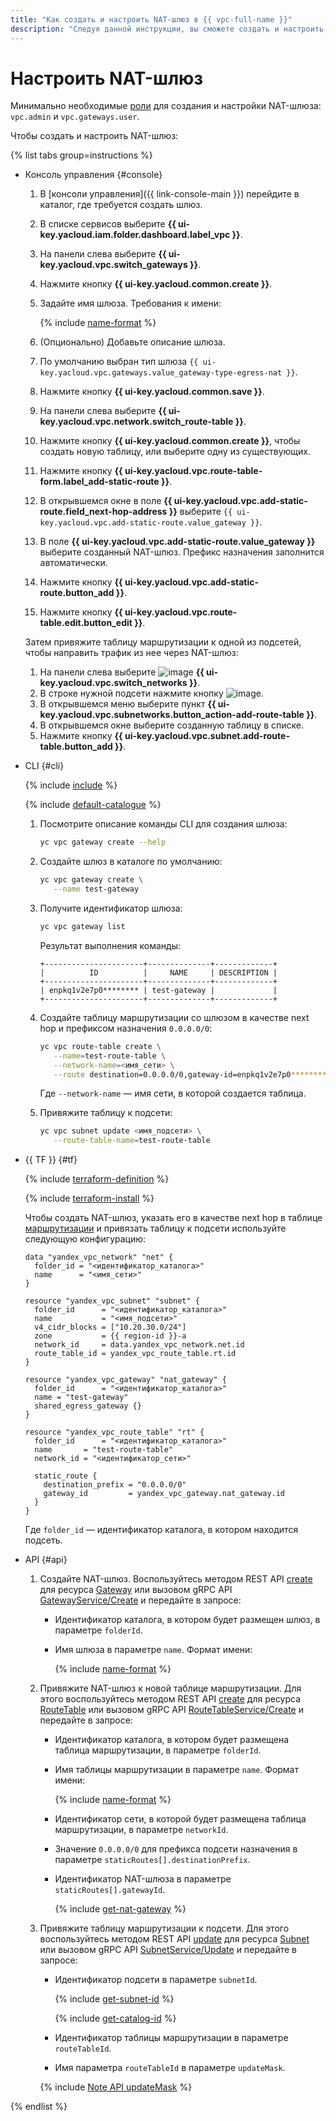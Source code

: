 ```yaml
---
title: "Как создать и настроить NAT-шлюз в {{ vpc-full-name }}"
description: "Следуя данной инструкции, вы сможете создать и настроить NAT-шлюз." 
---
```


# Настроить NAT-шлюз

Минимально необходимые [роли](../security/#roles-list) для создания и настройки NAT-шлюза: `vpc.admin` и `vpc.gateways.user`.

Чтобы создать и настроить NAT-шлюз:

{% list tabs group=instructions %}

- Консоль управления {#console}

  1. В [консоли управления]({{ link-console-main }}) перейдите в каталог, где требуется создать шлюз.
  1. В списке сервисов выберите **{{ ui-key.yacloud.iam.folder.dashboard.label_vpc }}**.
  1. На панели слева выберите **{{ ui-key.yacloud.vpc.switch_gateways }}**.
  1. Нажмите кнопку **{{ ui-key.yacloud.common.create }}**.
  1. Задайте имя шлюза. Требования к имени:

      {% include [name-format](../../_includes/name-format.md) %}
   
  1. (Опционально) Добавьте описание шлюза.
  1. По умолчанию выбран тип шлюза `{{ ui-key.yacloud.vpc.gateways.value_gateway-type-egress-nat }}`.
  1. Нажмите кнопку **{{ ui-key.yacloud.common.save }}**.
  1. На панели слева выберите **{{ ui-key.yacloud.vpc.network.switch_route-table }}**.
  1. Нажмите кнопку **{{ ui-key.yacloud.common.create }}**, чтобы создать новую таблицу, или выберите одну из существующих.
  1. Нажмите кнопку **{{ ui-key.yacloud.vpc.route-table-form.label_add-static-route }}**.
  1. В открывшемся окне в поле **{{ ui-key.yacloud.vpc.add-static-route.field_next-hop-address }}** выберите `{{ ui-key.yacloud.vpc.add-static-route.value_gateway }}`.
  1. В поле **{{ ui-key.yacloud.vpc.add-static-route.value_gateway }}** выберите созданный NAT-шлюз. Префикс назначения заполнится автоматически.
  1. Нажмите кнопку **{{ ui-key.yacloud.vpc.add-static-route.button_add }}**.
  1. Нажмите кнопку **{{ ui-key.yacloud.vpc.route-table.edit.button_edit }}**. 

  Затем привяжите таблицу маршрутизации к одной из подсетей, чтобы направить трафик из нее через NAT-шлюз:

  1. На панели слева выберите ![image](../../_assets/console-icons/nodes-right.svg) **{{ ui-key.yacloud.vpc.switch_networks }}**.
  1. В строке нужной подсети нажмите кнопку ![image](../../_assets/console-icons/ellipsis.svg).
  1. В открывшемся меню выберите пункт **{{ ui-key.yacloud.vpc.subnetworks.button_action-add-route-table }}**.
  1. В открывшемся окне выберите созданную таблицу в списке.
  1. Нажмите кнопку **{{ ui-key.yacloud.vpc.subnet.add-route-table.button_add }}**.

- CLI {#cli}

  {% include [include](../../_includes/cli-install.md) %}

  {% include [default-catalogue](../../_includes/default-catalogue.md) %}
  
  1. Посмотрите описание команды CLI для создания шлюза:

      ```bash
      yc vpc gateway create --help
      ```

  1. Создайте шлюз в каталоге по умолчанию:

     ```bash
     yc vpc gateway create \
        --name test-gateway
     ```
  1. Получите идентификатор шлюза:

     ```bash
     yc vpc gateway list
     ```

     Результат выполнения команды:

     ```text
     +----------------------+--------------+-------------+
     |          ID          |     NAME     | DESCRIPTION |
     +----------------------+--------------+-------------+
     | enpkq1v2e7p0******** | test-gateway |             |
     +----------------------+--------------+-------------+
     ```

  1. Создайте таблицу маршрутизации со шлюзом в качестве next hop и префиксом назначения `0.0.0.0/0`:

     ```bash
     yc vpc route-table create \
        --name=test-route-table \
        --network-name=<имя_сети> \
        --route destination=0.0.0.0/0,gateway-id=enpkq1v2e7p0********
     ```

     Где `--network-name` — имя сети, в которой создается таблица.

  1. Привяжите таблицу к подсети:

     ```bash
     yc vpc subnet update <имя_подсети> \
        --route-table-name=test-route-table
     ```

- {{ TF }} {#tf}

  {% include [terraform-definition](../../_tutorials/terraform-definition.md) %}

  {% include [terraform-install](../../_includes/terraform-install.md) %}
  
  Чтобы создать NAT-шлюз, указать его в качестве next hop в таблице [маршрутизации](../concepts/static-routes.md) и привязать таблицу к подсети используйте следующую конфигурацию:
  
  ```hcl
  data "yandex_vpc_network" "net" {
    folder_id = "<идентификатор_каталога>"
    name      = "<имя_сети>"
  }

  resource "yandex_vpc_subnet" "subnet" {
    folder_id      = "<идентификатор_каталога>"
    name           = "<имя_подсети>"
    v4_cidr_blocks = ["10.20.30.0/24"]
    zone           = {{ region-id }}-a
    network_id     = data.yandex_vpc_network.net.id
    route_table_id = yandex_vpc_route_table.rt.id
  }

  resource "yandex_vpc_gateway" "nat_gateway" {
    folder_id      = "<идентификатор_каталога>"
    name = "test-gateway"
    shared_egress_gateway {}
  }

  resource "yandex_vpc_route_table" "rt" {
    folder_id      = "<идентификатор_каталога>"
    name       = "test-route-table"
    network_id = "<идентификатор_сети>"

    static_route {
      destination_prefix = "0.0.0.0/0"
      gateway_id         = yandex_vpc_gateway.nat_gateway.id
    }
  }
  ```

  Где `folder_id` — идентификатор каталога, в котором находится подсеть.

- API {#api}

  1. Создайте NAT-шлюз. Воспользуйтесь методом REST API [create](../api-ref/Gateway/create.md) для ресурса [Gateway](../api-ref/Gateway/index.md) или вызовом gRPC API [GatewayService/Create](../api-ref/grpc/gateway_service.md#Create) и передайте в запросе:

      * Идентификатор каталога, в котором будет размещен шлюз, в параметре `folderId`.
      * Имя шлюза в параметре `name`. Формат имени:

          {% include [name-format](../../_includes/name-format.md) %}

  1. Привяжите NAT-шлюз к новой таблице маршрутизации. Для этого воспользуйтесь методом REST API [create](../api-ref/RouteTable/create.md) для ресурса [RouteTable](../api-ref/RouteTable/index.md) или вызовом gRPC API [RouteTableService/Create](../api-ref/grpc/route_table_service.md#Create) и передайте в запросе:

      * Идентификатор каталога, в котором будет размещена таблица маршрутизации, в параметре `folderId`.
      * Имя таблицы маршрутизации в параметре `name`. Формат имени:

        {% include [name-format](../../_includes/name-format.md) %}
      * Идентификатор сети, в которой будет размещена таблица маршрутизации, в параметре `networkId`.
      * Значение `0.0.0.0/0` для префикса подсети назначения в параметре `staticRoutes[].destinationPrefix`.
      * Идентификатор NAT-шлюза в параметре `staticRoutes[].gatewayId`.

        {% include [get-nat-gateway](../../_includes/vpc/get-nat-gateway.md) %}

  1. Привяжите таблицу маршрутизации к подсети. Для этого воспользуйтесь методом REST API [update](../api-ref/Subnet/update.md) для ресурса [Subnet](../api-ref/Subnet/index.md) или вызовом gRPC API [SubnetService/Update](../api-ref/grpc/subnet_service.md#Update) и передайте в запросе:

      * Идентификатор подсети в параметре `subnetId`.

        {% include [get-subnet-id](../../_includes/vpc/get-subnet-id.md) %}

        {% include [get-catalog-id](../../_includes/get-catalog-id.md) %}

      * Идентификатор таблицы маршрутизации в параметре `routeTableId`.
      * Имя параметра `routeTableId` в параметре `updateMask`.

      {% include [Note API updateMask](../../_includes/note-api-updatemask.md) %}

{% endlist %}
